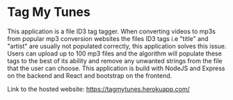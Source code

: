 # Tag My Tunes

This application is a file ID3 tag tagger. When converting videos to mp3s from popular mp3 conversion websites the files ID3 tags i.e "title" and "artist" are usually not populated correctly, this application solves this issue.
Users can upload up to 100 mp3 files and the algorithm will populate these tags to the best of its ability and remove any unwanted strings from the file that the user can choose.
This application is build with NodeJS and Express on the backend and React and bootstrap on the frontend.

Link to the hosted website: https://tagmytunes.herokuapp.com/


